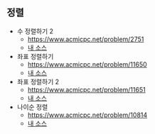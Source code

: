 ## 정렬
- 수 정렬하기 2
	- https://www.acmicpc.net/problem/2751
	- [내 소스](https://github.com/HelloWoori/AlgorithmStudyWithBaekjoon/blob/master/Sort/SortNumber2.cpp)
- 좌표 정렬하기
	- https://www.acmicpc.net/problem/11650
	- [내 소스](https://github.com/HelloWoori/AlgorithmStudyWithBaekjoon/blob/master/Sort/SortPoints.cpp)
- 좌표 정렬하기 2
	- https://www.acmicpc.net/problem/11651
	- [내 소스](https://github.com/HelloWoori/AlgorithmStudyWithBaekjoon/blob/master/Sort/SortPoints2.cpp)
- 나이순 정렬
	- https://www.acmicpc.net/problem/10814
	- [내 소스](https://github.com/HelloWoori/AlgorithmStudyWithBaekjoon/blob/master/Sort/SortbyAge.cpp)